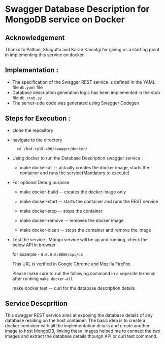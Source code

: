 # Swagger Database Description for MongoDB service on Docker

## Acknowledgement 
Thanks to Pathan, Shagufta and Karan Kamatgi for giving us a starting point in implementing this service on docker.

## Implementation :
* The specification of the Swagger REST service is defined in the YAML file `db.yaml` file
* Database description generation logic has been implemented in the stub file `db_stub.py`
* The server-side code was generated using Swagger Codegen

## Steps for Execution :

* clone the repository

* navigate to the directory 

        cd /hid-sp18-406/swagger/docker/


* Using docker to run the Database Description swagger service :

	- make docker-all -- actually creates the docker image, starts the container and runs the service(Mandatory to execute)

* For optional Debug purpose
	- make docker-build -- creates the docker image only

	- make docker-start -- starts the container and runs the REST service

	- make docker-stop -- stops the container 

	- make docker-remove -- removes the docker image

	- make docker-clean -- stops the container and remove the image
  
* Test the service :
  Mongo service will be up and running, check the below API in browser 
  
  	for example - `0.0.0.0:8080/api/db`
	
	This URL is verified in Google Chrome and Mozilla FireFox.

  Please make sure to run the following command in a seperate terminal after running `make docker-all`
  
  	make docker test -- curl for the database description details


## Service Descprition

This swagger REST service aims at exposing the database details of 
any database residing on the host container. The basic idea is to
create a docker container with all the implementation details and 
create another image to host MongoDB, linking these images helped
me to connect the two images and extract the database details
thourgh API or curl test command.







